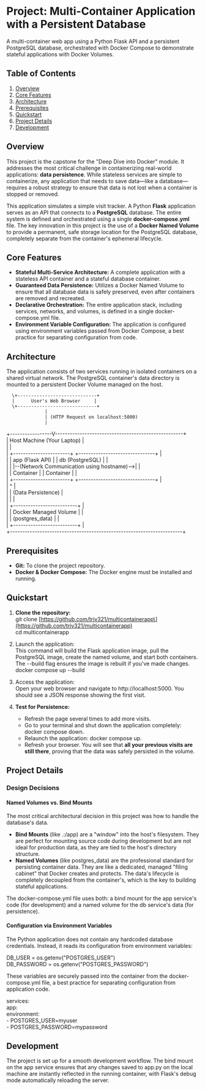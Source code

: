 # **Project: Multi-Container Application with a Persistent Database**

A multi-container web app using a Python Flask API and a persistent PostgreSQL database, orchestrated with Docker Compose to demonstrate stateful applications with Docker Volumes.

## **Table of Contents**

1. [Overview](https://www.google.com/search?q=%23overview)  
2. [Core Features](https://www.google.com/search?q=%23core-features)  
3. [Architecture](https://www.google.com/search?q=%23architecture)  
4. [Prerequisites](https://www.google.com/search?q=%23prerequisites)  
5. [Quickstart](https://www.google.com/search?q=%23quickstart)  
6. [Project Details](https://www.google.com/search?q=%23project-details)  
7. [Development](https://www.google.com/search?q=%23development)

## **Overview**

This project is the capstone for the "Deep Dive into Docker" module. It addresses the most critical challenge in containerizing real-world applications: **data persistence**. While stateless services are simple to containerize, any application that needs to save data—like a database—requires a robust strategy to ensure that data is not lost when a container is stopped or removed.

This application simulates a simple visit tracker. A Python **Flask** application serves as an API that connects to a **PostgreSQL** database. The entire system is defined and orchestrated using a single **docker-compose.yml** file. The key innovation in this project is the use of a **Docker Named Volume** to provide a permanent, safe storage location for the PostgreSQL database, completely separate from the container's ephemeral lifecycle.

## **Core Features**

* **Stateful Multi-Service Architecture:** A complete application with a stateless API container and a stateful database container.  
* **Guaranteed Data Persistence:** Utilizes a Docker Named Volume to ensure that all database data is safely preserved, even after containers are removed and recreated.  
* **Declarative Orchestration:** The entire application stack, including services, networks, and volumes, is defined in a single docker-compose.yml file.  
* **Environment Variable Configuration:** The application is configured using environment variables passed from Docker Compose, a best practice for separating configuration from code.

## **Architecture**

The application consists of two services running in isolated containers on a shared virtual network. The PostgreSQL container's data directory is mounted to a persistent Docker Volume managed on the host.

      \+-----------------------------+  
      |      User's Web Browser     |  
      \+-----------------------------+  
                  |  
                  | (HTTP Request on localhost:5000)  
                  |  
\+-----------------V----------------------------------------------------+  
| Host Machine (Your Laptop)                                           |  
|                                                                      |  
|  \+-----------------------+         \+-------------------------------+  |  
|  |   app (Flask API)     |         |   db (PostgreSQL)             |  |  
|  |                       |--(Network Communication using hostname)--\>|  |  
|  |  Container            |         |   Container                   |  |  
|  \+-----------------------+         \+-------------------------------+  |  
|                                                ^                       |  
|                                                | (Data Persistence)    |  
|                                                |                       |  
|                                     \+--------------------------+       |  
|                                     | Docker Managed Volume    |       |  
|                                     |    (postgres\_data)       |       |  
|                                     \+--------------------------+       |  
\+----------------------------------------------------------------------+

## **Prerequisites**

* **Git:** To clone the project repository.  
* **Docker & Docker Compose:** The Docker engine must be installed and running.

## **Quickstart**

1. **Clone the repository:**  
   git clone \[https://github.com/triv321/multicontainerapp\](https://github.com/triv321/multicontainerapp)  
   cd multicontainerapp

2. Launch the application:  
   This command will build the Flask application image, pull the PostgreSQL image, create the named volume, and start both containers. The \--build flag ensures the image is rebuilt if you've made changes.  
   docker compose up \--build

3. Access the application:  
   Open your web browser and navigate to http://localhost:5000. You should see a JSON response showing the first visit.  
4. **Test for Persistence:**  
   * Refresh the page several times to add more visits.  
   * Go to your terminal and shut down the application completely: docker compose down.  
   * Relaunch the application: docker compose up.  
   * Refresh your browser. You will see that **all your previous visits are still there**, proving that the data was safely persisted in the volume.

## **Project Details**

### **Design Decisions**

#### **Named Volumes vs. Bind Mounts**

The most critical architectural decision in this project was how to handle the database's data.

* **Bind Mounts** (like .:/app) are a "window" into the host's filesystem. They are perfect for mounting source code during development but are not ideal for production data, as they are tied to the host's directory structure.  
* **Named Volumes** (like postgres\_data) are the professional standard for persisting container data. They are like a dedicated, managed "filing cabinet" that Docker creates and protects. The data's lifecycle is completely decoupled from the container's, which is the key to building stateful applications.

The docker-compose.yml file uses both: a bind mount for the app service's code (for development) and a named volume for the db service's data (for persistence).

#### **Configuration via Environment Variables**

The Python application does not contain any hardcoded database credentials. Instead, it reads its configuration from environment variables:

DB\_USER \= os.getenv("POSTGRES\_USER")  
DB\_PASSWORD \= os.getenv("POSTGRES\_PASSWORD")

These variables are securely passed into the container from the docker-compose.yml file, a best practice for separating configuration from application code.

services:  
  app:  
    environment:  
      \- POSTGRES\_USER=myuser  
      \- POSTGRES\_PASSWORD=mypassword

## **Development**

The project is set up for a smooth development workflow. The bind mount on the app service ensures that any changes saved to app.py on the local machine are instantly reflected in the running container, with Flask's debug mode automatically reloading the server.